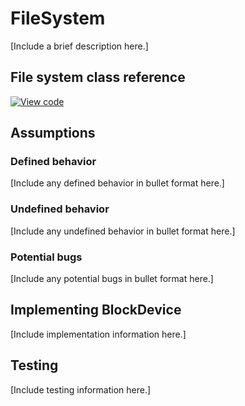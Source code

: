 <h1 id="contributing-filesystem">FileSystem</h1>

[Include a brief description here.]

## File system class reference

[![View code](https://www.mbed.com/embed/?type=library)](https://os.mbed.com/docs/v5.14/mbed-os-api-doxy/classmbed_1_1_file_system.html)

## Assumptions

### Defined behavior

[Include any defined behavior in bullet format here.]

### Undefined behavior

[Include any undefined behavior in bullet format here.]

### Potential bugs

[Include any potential bugs in bullet format here.]

## Implementing BlockDevice

[Include implementation information here.]

## Testing

[Include testing information here.]
